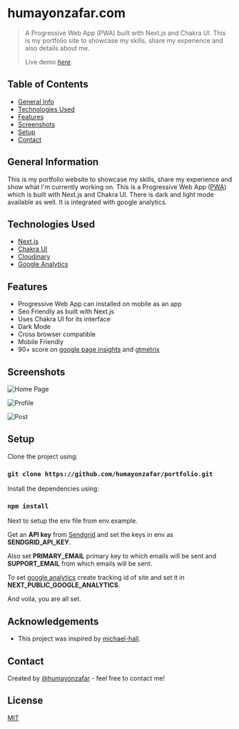 # humayonzafar.com
> A Progressive Web App (PWA) built with Next.js and Chakra UI. This is my portfolio site to showcase my skills, share my experience and also details about me.
>
> Live demo [_here_](https://www.humayonzafar.com/).

## Table of Contents
* [General Info](#general-information)
* [Technologies Used](#technologies-used)
* [Features](#features)
* [Screenshots](#screenshots)
* [Setup](#setup)
* [Contact](#contact)

## General Information
This is my portfolio website to showcase my skills, share my experience and show what I'm currently working on. This is a Progressive Web App ([PWA](https://developer.mozilla.org/en-US/docs/Web/Progressive_web_apps)) which is built with Next.js and Chakra UI. There is dark and light mode available as well. It is integrated with google analytics.

## Technologies Used
- [Next.js](https://nextjs.org/)
- [Chakra UI](https://chakra-ui.com/)
- [Cloudinary](https://cloudinary.com/)
- [Google Analytics](https://analytics.google.com/analytics/web/)

## Features
- Progressive Web App can installed on mobile as an app
- Seo Friendly as built with Next.js
- Uses Chakra UI for its interface
- Dark Mode 
- Cross browser compatible
- Mobile Friendly
- 90+ score on [google page insights](https://pagespeed.web.dev/) and [gtmetrix](https://gtmetrix.com/)

## Screenshots
![Home Page](https://res.cloudinary.com/humayoncloud/image/upload/v1641583017/git/devconnector/dev_connector_home_xgdh4s.png)

![Profile](https://res.cloudinary.com/humayoncloud/image/upload/v1641583013/git/devconnector/devconnect-1_nzsvkk.png)

![Post](https://res.cloudinary.com/humayoncloud/image/upload/v1641583295/git/devconnector/devconnector-3_ejznmu.png)

## Setup
Clone the project using:

### `git clone https://github.com/humayonzafar/portfolio.git`

Install the dependencies using:

### `npm install`

Next to setup the env file from env.example. 

Get an **API key** from [Sendgrid](https://sendgrid.com/) and set the keys in env as **SENDGRID_API_KEY**. 

Also set **PRIMARY_EMAIL** primary key to which emails will be sent and **SUPPORT_EMAIL** from which emails will be sent.

To set [google analytics](https://analytics.google.com/analytics/web/) create tracking id of site and set it in **NEXT_PUBLIC_GOOGLE_ANALYTICS**.

And voila, you are all set.

## Acknowledgements
- This project was inspired by [michael-hall](https://github.com/mah51/).

## Contact
Created by [@humayonzafar](https://www.humayonzafar.com/) - feel free to contact me!

## License

[MIT](LICENSE)